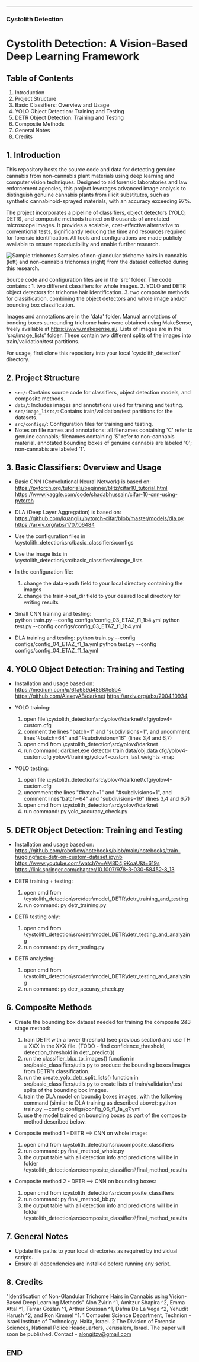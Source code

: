 
---

### **Cystolith Detection**

# Cystolith Detection: A Vision-Based Deep Learning Framework

## Table of Contents
1. Introduction
2. Project Structure
3. Basic Classifiers: Overview and Usage
4. YOLO Object Detection: Training and Testing
5. DETR Object Detection: Training and Testing
6. Composite Methods
7. General Notes
8. Credits


## 1. Introduction

This repository hosts the source code and data for detecting genuine cannabis from non-cannabis plant materials using deep learning and computer vision techniques. 
Designed to aid forensic laboratories and law enforcement agencies, this project leverages advanced image analysis to distinguish genuine cannabis plants from illicit substitutes, such as synthetic cannabinoid-sprayed materials, with an accuracy exceeding 97%.

The project incorporates a pipeline of classifiers, object detectors (YOLO, DETR), and composite methods trained on thousands of annotated microscope images. 
It provides a scalable, cost-effective alternative to conventional tests, significantly reducing the time and resources required for forensic identification. 
All tools and configurations are made publicly available to ensure reproducibility and enable further research.

![Sample trichomes](images/Fig_2_trichome_samples.jpg)
Samples of non-glandular trichome hairs in cannabis (left) and non-cannabis trichomes (right) from the dataset collected during this research.

Source code and configuration files are in the 'src' folder. 
The code contains :
	1. two different classifiers for whole images.
	2. YOLO and DETR object detectors for trichome hair identification.
	3. two composite methods for classification, combining the object detectors and whole image and/or bounding box classification.

Images and annotations are in the 'data' folder.
Manual annotations of bonding boxes surrounding trichome hairs were obtained using MakeSense, freely available at https://www.makesense.ai/.
Lists of images are in the  'src/image_lists' folder.
These contain two different splits of the images into train/validation/test partitions.

For usage, first clone this repository into your local 'cystolith_detection' directory.


## 2. Project Structure

* `src/`: Contains source code for classifiers, object detection models, and composite methods.
* `data/`: Includes images and annotations used for training and testing.
* `src/image_lists/`: Contains train/validation/test partitions for the datasets.
* `src/configs/`: Configuration files for training and testing.
*  Notes on file names and annotations:
    all filenames containing 'C' refer to genuine cannabis; filenames containing 'S' refer to non-cannabis material.
    annotated bounding boxes of genuine cannabis are labeled '0'; non-cannabis are labeled '1'. 


## 3. Basic Classifiers: Overview and Usage

* Basic CNN (Convolutional Neural Network) is based on:
	https://pytorch.org/tutorials/beginner/blitz/cifar10_tutorial.html
	https://www.kaggle.com/code/shadabhussain/cifar-10-cnn-using-pytorch

* DLA (Deep Layer Aggregation) is based on:
	https://github.com/kuangliu/pytorch-cifar/blob/master/models/dla.py
	https://arxiv.org/abs/1707.06484


* Use the configuration files in \cystolith_detection\src\basic_classifiers\configs
* Use the image lists in \cystolith_detection\src\basic_classifiers\image_lists
* In the configuration file:
	1. change the data->path field to your local directory containing the images
	2. change the train->out_dir field to your desired local directory for writing results

* Small CNN training and testing:	
	python train.py --config configs/config_03_ETAZ_f1_1b4.yml
	python test.py --config configs/config_03_ETAZ_f1_1b4.yml

* DLA training and testing:
	python train.py --config configs/config_04_ETAZ_f1_1a.yml
	python test.py --config configs/config_04_ETAZ_f1_1a.yml


## 4. YOLO Object Detection: Training and Testing

* Installation and usage based on:
	https://medium.com/p/61a659d4868#e5b4
	https://github.com/AlexeyAB/darknet
	https://arxiv.org/abs/2004.10934
	
* YOLO training:

	1. open file \cystolith_detection\src\yolov4\darknet\cfg\yolov4-custom.cfg
	2. comment the lines "batch=1" and "subdivisions=1", and uncomment lines"#batch=64" and "#subdivisions=16" (lines 3,4 and 6,7)
	3. open cmd from \cystolith_detection\src\yolov4\darknet
	4. run command: darknet.exe detector train data/obj.data cfg/yolov4-custom.cfg yolov4/training/yolov4-custom_last.weights -map

* YOLO testing:

	1. open file \cystolith_detection\src\yolov4\darknet\cfg\yolov4-custom.cfg
	2. uncomment the lines "#batch=1" and "#subdivisions=1", and comment lines"batch=64" and "subdivisions=16" (lines 3,4 and 6,7)
	3. open cmd from \cystolith_detection\src\yolov4\darknet
	4. run command: py yolo_accuracy_check.py


## 5. DETR Object Detection: Training and Testing

* Installation and usage based on:
	https://github.com/roboflow/notebooks/blob/main/notebooks/train-huggingface-detr-on-custom-dataset.ipynb
	https://www.youtube.com/watch?v=AM8D4j9KoaU&t=619s
	https://link.springer.com/chapter/10.1007/978-3-030-58452-8_13

* DETR training + testing:

	1. open cmd from \cystolith_detection\src\detr\model_DETR\detr_training_and_testing
	2. run command: py detr_training.py

* DETR testing only:

	1. open cmd from \cystolith_detection\src\detr\model_DETR\detr_testing_and_analyzing
	2. run command: py detr_testing.py

* DETR analyzing:

	1. open cmd from \cystolith_detection\src\detr\model_DETR\detr_testing_and_analyzing
	2. run command: py detr_accuray_check.py


## 6. Composite Methods

* Create the bounding box dataset needed for training the composite 2&3 stage method:
	1. train DETR with a lower threshold (see previous section) and use TH = XXX in the XXX file. (TODO - find confidence_threshold, detection_threshold in detr_predict())
	2. run the classifier_bbx_to_images() function in src/basic_classifiers/utils.py to produce the bounding boxes images from DETR's classification.
	3. run the create_yolo_detr_split_lists() function in src/basic_classifiers/utils.py to create lists of train/validation/test splits of the bounding box images.
	4. train the DLA model on boundig boxes images, with the following command (similar to DLA training as described above): 
		python train.py --config configs/config_06_f1_1a_g7.yml	
	5. use the model trained on bounding boxes as part of the composite method described below.

* Composite method 1 - DETR --> CNN on whole image:

	1. open cmd from \cystolith_detection\src\composite_classifiers
	2. run command: py final_method_whole.py
	3. the output table with all detection info and predictions will be in folder \cystolith_detection\src\composite_classifiers\final_method_results

* Composite method 2 - DETR --> CNN on bounding boxes:

	1. open cmd from \cystolith_detection\src\composite_classifiers
	2. run command: py final_method_bb.py
	3. the output table with all detection info and predictions will be in folder \cystolith_detection\src\composite_classifiers\final_method_results


## 7. General Notes

* Update file paths to your local directories as required by individual scripts.
* Ensure all dependencies are installed before running any script.


## 8. Credits

"Identification of Non-Glandular Trichome Hairs in Cannabis using Vision-Based Deep Learning Methods"
Alon Zvirin ^1, Amitzur Shapira ^2, Emma Attal ^1, Tamar Gozlan ^1, Arthur Soussan ^1, Dafna De La Vega ^2, Yehudit Harush ^2, and Ron Kimmel ^1.
    1 Computer Science Department, Technion - Israel Institute of Technology. Haifa, Israel. 
    2 The Division of Forensic Sciences, National Police Headquarters, Jerusalem, Israel.
The paper will soon be published.
Contact - alongitzv@gmail.com


## END ##
